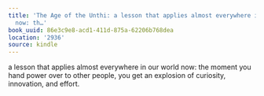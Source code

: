 ```yaml
---
title: 'The Age of the Unthi: a lesson that applies almost everywhere in our world
  now: th…'
book_uuid: 86e3c9e8-acd1-411d-875a-62206b768dea
location: '2936'
source: kindle
---
```


a lesson that applies almost everywhere in our world now: the moment you hand power over to other people, you get an explosion of curiosity, innovation, and effort.
